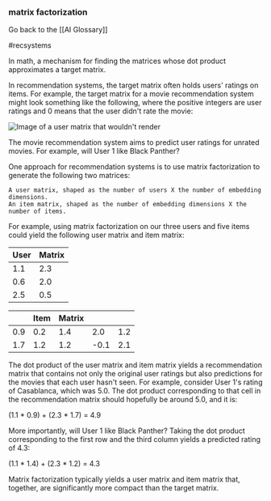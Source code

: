 ### matrix factorization

Go back to the [[AI Glossary]]

#recsystems

In math, a mechanism for finding the matrices whose dot product approximates a target matrix.

In recommendation systems, the target matrix often holds users' ratings on items. For example, the target matrix for a movie recommendation system might look something like the following, where the positive integers are user ratings and 0 means that the user didn't rate the movie:

![Image of a user matrix that wouldn't render](https://i.imgur.com/vvxyByw.png)

The movie recommendation system aims to predict user ratings for unrated movies. For example, will User 1 like Black Panther?

One approach for recommendation systems is to use matrix factorization to generate the following two matrices:

    A user matrix, shaped as the number of users X the number of embedding dimensions.
    An item matrix, shaped as the number of embedding dimensions X the number of items.

For example, using matrix factorization on our three users and five items could yield the following user matrix and item matrix:

|User| Matrix|     
|----|----|                
|1.1  | 2.3  |          
|0.6  | 2.0 |          
|2.5  | 0.5 |

|       | Item | Matrix |     |    |
|---|----|----|----|----|
| 0.9 | 0.2 | 1.4 | 2.0 | 1.2 |
| 1.7 | 1.2 | 1.2 | -0.1 | 2.1 |


The dot product of the user matrix and item matrix yields a recommendation matrix that contains not only the original user ratings but also predictions for the movies that each user hasn't seen. For example, consider User 1's rating of Casablanca, which was 5.0. The dot product corresponding to that cell in the recommendation matrix should hopefully be around 5.0, and it is:

(1.1 * 0.9) + (2.3 * 1.7) = 4.9

More importantly, will User 1 like Black Panther? Taking the dot product corresponding to the first row and the third column yields a predicted rating of 4.3:

(1.1 * 1.4) + (2.3 * 1.2) = 4.3

Matrix factorization typically yields a user matrix and item matrix that, together, are significantly more compact than the target matrix.

